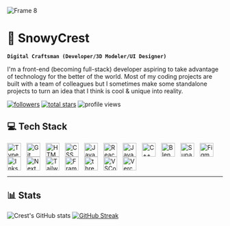 ![Frame 8](https://github.com/user-attachments/assets/79a4a33e-9cf7-47c8-abdc-5fbe67ef8462)

# 🧊 SnowyCrest

**`Digital Craftsman (Developer/3D Modeler/UI Designer)`**

I'm a front-end (becoming full-stack) developer aspiring to take advantage of technology for the better of the world. Most of my coding projects are built with a team of colleagues but I sometimes make some standalone projects to turn an idea that I think is cool & unique into reality.

<p align="left">
      <a href="https://github.com/SnowyCrest?tab=followers">
         <img alt="followers" title="Follow me on Github" src="https://custom-icon-badges.demolab.com/github/followers/SnowyCrest?color=236ad3&labelColor=1155ba&style=for-the-badge&logo=person-add&label=Follow&logoColor=white"/></a>
      <a href="https://github.com/SnowyCrest?tab=repositories&sort=stargazers">
         <img alt="total stars" title="Total stars on GitHub" src="https://custom-icon-badges.demolab.com/github/stars/SnowyCrest?color=55960c&style=for-the-badge&labelColor=488207&logo=star"/></a>
      <img src="https://komarev.com/ghpvc/?username=SnowyCrest&label=Profile%20views&color=272eef&style=for-the-badge" alt="profile views" />
</p>



## 💻 Tech Stack

<img align="left" alt="TypeScript" width="32px" style="padding-right:10px;" src="https://cdn.jsdelivr.net/gh/devicons/devicon/icons/typescript/typescript-plain.svg" />
<img align="left" alt="Git" width="32px" style="padding-right:10px;" src="https://cdn.jsdelivr.net/gh/devicons/devicon/icons/git/git-original.svg" />
<img align="left" alt="HTML" width="32px" style="padding-right:10px;" src="https://cdn.jsdelivr.net/gh/devicons/devicon/icons/html5/html5-plain.svg" />
<img align="left" alt="CSS" width="32px" style="padding-right:10px;" src="https://cdn.jsdelivr.net/gh/devicons/devicon/icons/css3/css3-plain.svg" />
<img align="left" alt="JavaScript" width="32px" style="padding-right:10px;" src="https://cdn.jsdelivr.net/gh/devicons/devicon/icons/javascript/javascript-plain.svg" />
<img align="left" alt="React" width="32px" style="padding-right:10px;" src="https://cdn.jsdelivr.net/gh/devicons/devicon/icons/react/react-original.svg" />
<img align="left" alt="Java" width="32px" style="padding-right:10px;" src="https://cdn.jsdelivr.net/gh/devicons/devicon/icons/java/java-original.svg" />
<img align="left" alt="C++" width="32px" style="padding-right:10px;" src="https://cdn.jsdelivr.net/gh/devicons/devicon/icons/cplusplus/cplusplus-original.svg" />
<img align="left" alt="Blender" width="32px" style="padding-right:10px;" src="https://cdn.jsdelivr.net/gh/devicons/devicon/icons/blender/blender-original.svg" />
<img align="left" alt="Supabase" width="32px" style="padding-right:10px;" src="https://cdn.jsdelivr.net/gh/devicons/devicon/icons/supabase/supabase-original.svg" />
<img align="left" alt="Figma" width="32px" style="padding-right:10px;" src="https://cdn.jsdelivr.net/gh/devicons/devicon/icons/figma/figma-original.svg" />
<img align="left" alt="Inkscape" width="32px" style="padding-right:10px;" src="https://cdn.jsdelivr.net/gh/devicons/devicon/icons/inkscape/inkscape-original.svg" />
<img align="left" alt="NextJS" width="32px" style="padding-right:10px;" src="https://cdn.jsdelivr.net/gh/devicons/devicon/icons/nextjs/nextjs-original.svg" />
<img align="left" alt="Tailwind CSS" width="32px" style="padding-right:10px;" src="https://cdn.jsdelivr.net/gh/devicons/devicon/icons/tailwindcss/tailwindcss-original.svg" />
<img align="left" alt="Framer Motion" width="32px" style="padding-right:10px;" src="https://cdn.jsdelivr.net/gh/devicons/devicon/icons/framermotion/framermotion-original.svg" />
<img align="left" alt="threejs" width="32px" style="padding-right:10px;" src="https://cdn.jsdelivr.net/gh/devicons/devicon/icons/threejs/threejs-original.svg" />
<img align="left" alt="VSCode" width="32px" style="padding-right:10px;" src="https://cdn.jsdelivr.net/gh/devicons/devicon/icons/vscode/vscode-original.svg" />
<img align="left" alt="Vercel" width="32px" style="padding-right:10px;" src="https://cdn.jsdelivr.net/gh/devicons/devicon/icons/vercel/vercel-original.svg" />
<br clear = "left"/>



---

## 📊 Stats

![Crest's GitHub stats](https://github-readme-stats.vercel.app/api/top-langs?username=snowycrest&show_icons=true&theme=transparent&hide_border=true)
[![GitHub Streak](https://streak-stats.demolab.com?user=SnowyCrest&theme=transparent&hide_border=true)](https://git.io/streak-stats)


<!---
SnowyCrest/SnowyCrest is a ✨ special ✨ repository because its `README.md` (this file) appears on your GitHub profile.
You can click the Preview link to take a look at your changes.
--->
